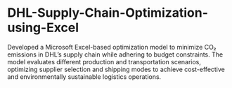 # DHL-Supply-Chain-Optimization-using-Excel
Developed a Microsoft Excel-based optimization model to minimize CO₂ emissions in DHL’s supply chain while adhering to budget constraints. The model evaluates different production and transportation scenarios, optimizing supplier selection and shipping modes to achieve cost-effective and environmentally sustainable logistics operations.
